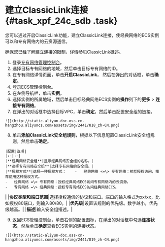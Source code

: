 # 建立ClassicLink连接 {#task_xpf_24c_sdb .task}

您可以通过开启ClassicLink功能，建立ClassicLink连接，使经典网络的ECS实例可以和专有网络内的云资源通信。

确保您已经了解建立连接的限制，详情参见[ClassicLink概述](intl.zh-CN/用户指南/ClassicLink/ClassicLink概述.md#)。

1.   登录[专有网络管理控制台](https://vpcnext.console.aliyun.com)。 
2.   选择目标专有网络的地域，然后单击目标专有网络的ID。 
3.   在专有网络详情页面，单击**开启ClassicLink**， 然后在弹出的对话框，单击**确定**。 
4.   登录ECS管理控制台。 
5.   在左侧导航栏，单击**实例**。 
6.   选择实例的所属地域，然后单击目标经典网络ECS实例的**操作**列下的**更多** \> **连接专有网络**。 
7.   在弹出的对话框中选择目标VPC，单击**确定**，然后单击配置安全组的链接。 

    ![](http://static-aliyun-doc.oss-cn-hangzhou.aliyuncs.com/assets/img/2441/818_zh-CN.png)

8.   单击**添加ClassicLink安全组规则**，根据以下信息配置ClassicLink安全组规则，然后单击**确定**。 

    |配置|说明|
    |:-|:-|
    |**经典网络安全组**|显示经典网络安全组的名称。|
    |**选择专有网络安全组**|选择专有网络的安全组。|
    |**授权方式**|选择一种授权方式：    -   经典网络 <=\> 专有网络：相互授权访问，推荐使用这种授权方式。
    -   经典网络 =\> 专有网络：授权经典网络ECS访问专有网络内的云资源。
    -   专有网络 =\> 经典网络：授权专有网络ECS访问经典网络ECS。
|
    |**协议类型和端口范围**|选择授权通信的协议和端口。端口的输入格式为xx/xx，比如授权80端口，则输入80/80。|
    |**优先级**|设置该规则的优先级。数字越小，优先级越高。|
    |**描述**|输入安全组描述。|

9.   返回ECS管理控制台，单击右侧的配置图标，在弹出的对话框中勾选**连接状态**，然后单击**确定**查看ECS实例的连接状态。 

    ![](http://static-aliyun-doc.oss-cn-hangzhou.aliyuncs.com/assets/img/2441/819_zh-CN.png)



